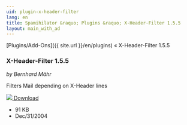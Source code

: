 ```yaml
---
uid: plugin-x-header-filter
lang: en
title: Spamihilator &raquo; Plugins &raquo; X-Header-Filter 1.5.5
layout: main_with_ad
---
```


[Plugins/Add-Ons]({{ site.url }}/en/plugins) &laquo; X-Header-Filter 1.5.5

### X-Header-Filter 1.5.5

_by Bernhard Mähr_

Filters Mail depending on X-Header lines

<div class="downloadsection">
<a href="http://www.spamihilator.com/updates/plugins/maehr/XHeaderFilter_1_5_5.exe" class="radius button left" id="download-button"><img src="{{site.url}}/images/download-arrow.png"> Download</a>
<ul id="download-notes">
<li>91 KB</li>
<li>Dec/31/2004</li>
</ul>
</div>

